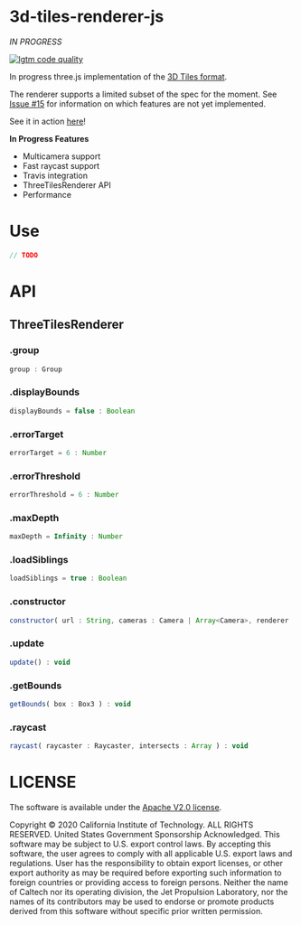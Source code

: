 # 3d-tiles-renderer-js

_IN PROGRESS_

[![lgtm code quality](https://img.shields.io/lgtm/grade/javascript/g/NASA-AMMOS/3DTilesRendererJS.svg?style=flat-square&label=code-quality)](https://lgtm.com/projects/g/NASA-AMMOS/3DTilesRendererJS/)

In progress three.js implementation of the [3D Tiles format](https://github.com/AnalyticalGraphicsInc/3d-tiles/blob/master/specification/).

The renderer supports a limited subset of the spec for the moment. See [Issue #15](https://github.com/NASA-AMMOS/3DTilesRendererJS/issues/15) for information on which features are not yet implemented. 

See it in action [here](https://nasa-ammos.github.io/3DTilesRendererJS/example/bundle/)!

**In Progress Features**
- Multicamera support
- Fast raycast support
- Travis integration
- ThreeTilesRenderer API
- Performance

# Use

```js
// TODO
```

# API

## ThreeTilesRenderer

### .group

```js
group : Group
```

### .displayBounds

```js
displayBounds = false : Boolean
```

### .errorTarget

```js
errorTarget = 6 : Number
```

### .errorThreshold

```js
errorThreshold = 6 : Number
```

### .maxDepth

```js
maxDepth = Infinity : Number
```

### .loadSiblings

```js
loadSiblings = true : Boolean
```

### .constructor

```js
constructor( url : String, cameras : Camera | Array<Camera>, renderer : WebGLRenderer )
```

### .update

```js
update() : void
```

### .getBounds

```js
getBounds( box : Box3 ) : void
```

### .raycast

```js
raycast( raycaster : Raycaster, intersects : Array ) : void
```

# LICENSE

The software is available under the [Apache V2.0 license](../LICENSE.txt).

Copyright © 2020 California Institute of Technology. ALL RIGHTS
RESERVED. United States Government Sponsorship Acknowledged. This software may
be subject to U.S. export control laws. By accepting this software,
the user agrees to comply with all applicable U.S. export laws and
regulations. User has the responsibility to obtain export licenses,
or other export authority as may be required before exporting such
information to foreign countries or providing access to foreign
persons. Neither the name of Caltech nor its operating division, the
Jet Propulsion Laboratory, nor the names of its contributors may be
used to endorse or promote products derived from this software
without specific prior written permission.
